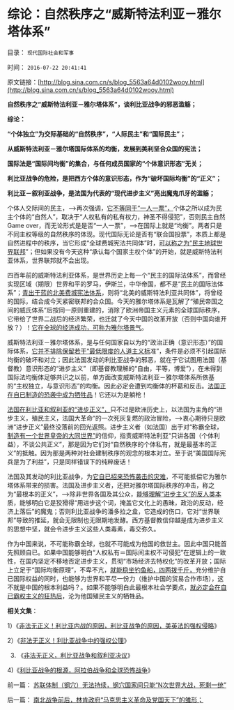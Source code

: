 # 综论：自然秩序之“威斯特法利亚－雅尔塔体系”

目录： `现代国际社会和军事` 

时间： `2016-07-22 20:41:41` 

原文链接：[http://blog.sina.com.cn/s/blog_5563a64d0102wooy.html](http://blog.sina.com.cn/s/blog_5563a64d0102wooy.html)

**自然秩序之“威斯特法利亚－雅尔塔体系”，谈利比亚战争的邪恶滥觞；**

**综论：**



**“个体独立”为交际基础的“自然秩序”，“人际民主”和“国际民主”；**

**从威斯特法利亚－雅尔塔国际体系的均衡，发展到美利坚合众国的宪法；**

**国际法是“国际间均衡”的集合，与任何成员国家的“个体意识形态”无关；**

**利比亚战争的危险，是把西方个体的意识形态，作为“破坏国际均衡”的“正义”；**

**利比亚－叙利亚战争，是法国为代表的“现代进步主义”亮出魔鬼爪牙的滥觞；**

个体人交际间的民主，——>再次强调，[它不等同于“一人一票”，](../../../2012/12/19/“全国普选，一人一票”不如“光明正大，决一死战”.md)个体之所以成为民主个体的“自然人”，取决于“人权私有的私有权力，神圣不得侵犯”，否则民主自然Game
over，而无论形式是是否“一人一票”，——>在国际上就是“均衡”。两者只是不同主权等级的自然秩序的体现。现代国际无论是否有“联合国投票”，本质上都是自然进程中的秩序，当它形成“全球费城宪法共同体”时，[可以称之为“民主地球世界联邦](../../../2011/4/20/ComosFederal重温费城立宪会议.md)”；但如果没有今天这种“承认每个国家主权个体”的开始，就是威斯特法利亚体系，世界联邦就不会出现。

四百年前的威斯特法利亚体系，是世界历史上每一个“民主的国际法体系”，而曾经实现区域（期限）世界和平的罗马，伊斯兰，中华帝国，都不是“民主的国际法体系”；[青出于蓝的北美费城宪法体系](../../../2011/10/2/北美十三州构筑美国宪法的利益平衡和妥协.md)，则将“北美的威斯特法利亚共同体”，将曾经的国际，结合成今天紧密联邦的合众国。今天的雅尔塔体系是瓦解了“殖民帝国之间的威氏体系”后按同一原则重建的，消除了欧洲帝国主义元素的全球国际秩序，它带给了世界二战后的经济繁荣，也迁就了今天中国的改革开放（否则中国向谁开放？）！[它在全球的经济成功，可称为雅尔塔景气](../../../2014/11/21/从美国凯恩斯主义的宣传，观察美国特殊利益集团的左倾和自利.md)。

威斯特法利亚－雅尔塔体系，是与任何国家自以为的“政治正确（意识形态）”的国际体系，[它并不排除保留若干“最低限度的人道主义标](../../../2016/6/2/原罪的狭义和广义，自然秩序否定原罪，但不反对人道主义.md)准”，条件是必须不引起国际均衡的破坏和对立；因此法国发动的利比亚战争的邪恶，就在于它试图用法国（基督教）意识形态的“进步主义”（即基督教理解的“自由，平等，博爱”），在未得到国际法均衡体足够共识之以前，单方面改变威斯特法利亚－雅尔塔体系所依基的“主权独立，与意识形态”的均衡。因此必定会遭到均衡体的杯葛和反击。[法国正在自已制造的恐袭中成为牺牲品](../../../2016/4/26/法国大革命的“进步”，就是反人类的本性；.md)！它还以为是躺枪！

[法国在利比亚和叙利亚的“进步正义”，](../../../2016/3/5/非法无正义，利比亚战争和叙利亚决议.md)只不过是欧洲历史上，以法国为主角的“进步主义，殖民主义，法国大革命”的一次死灰复燃的政治冒险，——>衷心期待只是欧洲“进步正义”最终没落前的回光返照。进步主义者（如法国）出于对“称霸全球，[制造有一个世界皇帝的大同世界”](../../../2015/11/24/世界联邦不是大同世界，南北战争的政治风险.md)的信仰，指责威斯特法利亚“只讲各国（个体利益），不谈公共正义”，那是因为它们对“自然秩序的个体私有，就是最基本的正义”的抵触。因为那是两种对社会建制秩序的观念的根本对立。至于说“美国国际宪兵是为了利益”，只是同样错误下的纯粹废话！

法国及其发动的利比亚战争，为[它自已招来恐怖袭击的灾难](../../../2011/3/22/平民伤亡99％不在利比亚.md)，不可能抵偿它为雅尔塔体系带来的损害。法国及进步主义者，还把对雅尔塔国际秩序的冲击，称之为“最根本的正义”，——>除非世界各国及其公众，[能够理解“进步主义”的反人类本](../../../2011/4/9/“最不理智的战争”利比亚人权民主没啥关系.md)质，能够明白它是狡猾得“用进步这个词，掩盖它文化上的愚昧，政治的反动，经济上落后”的魔鬼；否则利比亚战争的潘多拉之盒，它造成的伤口，它对“世界联邦”导致的推延，就会无限制也无限期地发酵。西方基督教信仰越是成为进步主义的思想中坚，就会令进步主义这些人类毒素，毒交弥久。

作为中国来说，不可能称霸全球，也就不可能成为他国的救世主。因此中国只能首先照顾自已。如果中国能够明白“人权私有＝国际间主权不可侵犯”在逻辑上的一致性，在国内坚定不移地否定进步主义，贯彻“市场经济去特权化”的改革开放；国际上立足于“国际均衡原理”，不卑不亢，[就能稳坐钓鱼船，四两拨千斤，](../../../2012/2/16/中国否决叙利亚决议，符合普世的个体价值观.md)充分维护自已国际权益的同时，也能够为世界和平尽一份力（维护中国的贸易合作市场），这不就是中国的根本利益吗？。如果不能够明白此最根本社会学要点，[就必定会在自已霸权主义的狂热后](../../../2009/9/30/永久性的全国全民总动员.md)，沦为他国殖民主义的牺牲品。

**相关文集**：

1）《[非法无正义！利比亚内战的原因，利比亚战争的原因，美英法的强权侵略](../../../2011/10/24/非法无正义！利比亚战争启示.md)》

2）《[非法无正义！利比亚战争中的强权公理](../../../2011/10/30/非法无正义！利比亚战争中的强权公理.md)》

3) 《[非法无正义，利比亚战争和叙利亚决议](../../../2016/3/5/非法无正义，利比亚战争和叙利亚决议.md)》

4)《[利比亚战争的根源，阿拉伯战争和全球恐怖战争](../../../2016/4/21/利比亚战争的根源，阿拉伯战争和全球恐怖战争.md)》

前一篇： [苏联体制（钢穴）无法持续，钢穴国家间只能“N次世界大战，死剩一统”](../../../2016/8/2/苏联体制（钢穴）无法持续，钢穴国家间只能“N次世界大战，死剩一统”.md)

后一篇： [南北战争前后，林肯政府“马克思主义革命及党国天下”的雏形；](../../../2016/7/17/南北战争前后，林肯政府“马克思主义革命及党国天下”的雏形；.md)

